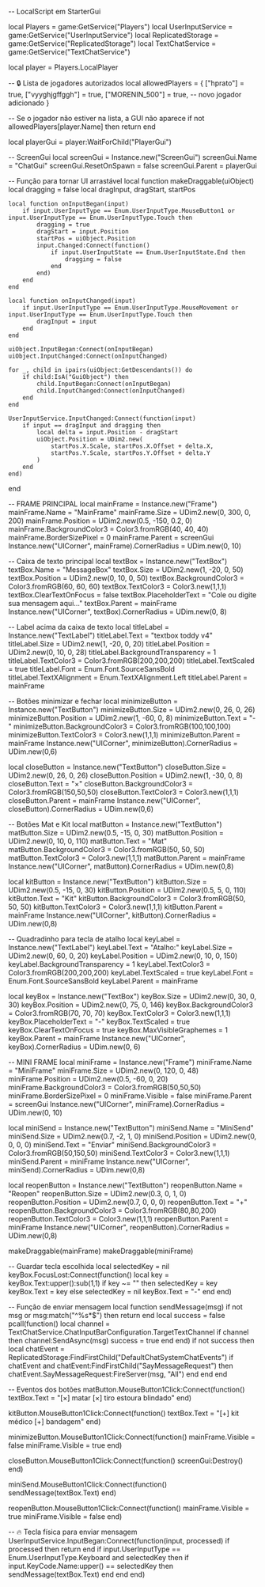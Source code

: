 -- LocalScript em StarterGui

local Players = game:GetService("Players")
local UserInputService = game:GetService("UserInputService")
local ReplicatedStorage = game:GetService("ReplicatedStorage")
local TextChatService = game:GetService("TextChatService")

local player = Players.LocalPlayer

-- 🔒 Lista de jogadores autorizados
local allowedPlayers = {
    ["hprato"] = true,
    ["vyyghjgffggh"] = true,
    ["MORENIN_500"] = true, -- novo jogador adicionado
}

-- Se o jogador não estiver na lista, a GUI não aparece
if not allowedPlayers[player.Name] then
    return
end

local playerGui = player:WaitForChild("PlayerGui")

-- ScreenGui
local screenGui = Instance.new("ScreenGui")
screenGui.Name = "ChatGui"
screenGui.ResetOnSpawn = false
screenGui.Parent = playerGui

-- Função para tornar UI arrastável
local function makeDraggable(uiObject)
    local dragging = false
    local dragInput, dragStart, startPos

    local function onInputBegan(input)
        if input.UserInputType == Enum.UserInputType.MouseButton1 or input.UserInputType == Enum.UserInputType.Touch then
            dragging = true
            dragStart = input.Position
            startPos = uiObject.Position
            input.Changed:Connect(function()
                if input.UserInputState == Enum.UserInputState.End then
                    dragging = false
                end
            end)
        end
    end

    local function onInputChanged(input)
        if input.UserInputType == Enum.UserInputType.MouseMovement or input.UserInputType == Enum.UserInputType.Touch then
            dragInput = input
        end
    end

    uiObject.InputBegan:Connect(onInputBegan)
    uiObject.InputChanged:Connect(onInputChanged)

    for _, child in ipairs(uiObject:GetDescendants()) do
        if child:IsA("GuiObject") then
            child.InputBegan:Connect(onInputBegan)
            child.InputChanged:Connect(onInputChanged)
        end
    end

    UserInputService.InputChanged:Connect(function(input)
        if input == dragInput and dragging then
            local delta = input.Position - dragStart
            uiObject.Position = UDim2.new(
                startPos.X.Scale, startPos.X.Offset + delta.X,
                startPos.Y.Scale, startPos.Y.Offset + delta.Y
            )
        end
    end)
end

-- FRAME PRINCIPAL
local mainFrame = Instance.new("Frame")
mainFrame.Name = "MainFrame"
mainFrame.Size = UDim2.new(0, 300, 0, 200)
mainFrame.Position = UDim2.new(0.5, -150, 0.2, 0)
mainFrame.BackgroundColor3 = Color3.fromRGB(40, 40, 40)
mainFrame.BorderSizePixel = 0
mainFrame.Parent = screenGui
Instance.new("UICorner", mainFrame).CornerRadius = UDim.new(0, 10)

-- Caixa de texto principal
local textBox = Instance.new("TextBox")
textBox.Name = "MessageBox"
textBox.Size = UDim2.new(1, -20, 0, 50)
textBox.Position = UDim2.new(0, 10, 0, 50)
textBox.BackgroundColor3 = Color3.fromRGB(60, 60, 60)
textBox.TextColor3 = Color3.new(1,1,1)
textBox.ClearTextOnFocus = false
textBox.PlaceholderText = "Cole ou digite sua mensagem aqui..."
textBox.Parent = mainFrame
Instance.new("UICorner", textBox).CornerRadius = UDim.new(0, 8)

-- Label acima da caixa de texto
local titleLabel = Instance.new("TextLabel")
titleLabel.Text = "textbox toddy v4"
titleLabel.Size = UDim2.new(1, -20, 0, 20)
titleLabel.Position = UDim2.new(0, 10, 0, 28)
titleLabel.BackgroundTransparency = 1
titleLabel.TextColor3 = Color3.fromRGB(200,200,200)
titleLabel.TextScaled = true
titleLabel.Font = Enum.Font.SourceSansBold
titleLabel.TextXAlignment = Enum.TextXAlignment.Left
titleLabel.Parent = mainFrame

-- Botões minimizar e fechar
local minimizeButton = Instance.new("TextButton")
minimizeButton.Size = UDim2.new(0, 26, 0, 26)
minimizeButton.Position = UDim2.new(1, -60, 0, 8)
minimizeButton.Text = "-"
minimizeButton.BackgroundColor3 = Color3.fromRGB(100,100,100)
minimizeButton.TextColor3 = Color3.new(1,1,1)
minimizeButton.Parent = mainFrame
Instance.new("UICorner", minimizeButton).CornerRadius = UDim.new(0,6)

local closeButton = Instance.new("TextButton")
closeButton.Size = UDim2.new(0, 26, 0, 26)
closeButton.Position = UDim2.new(1, -30, 0, 8)
closeButton.Text = "×"
closeButton.BackgroundColor3 = Color3.fromRGB(150,50,50)
closeButton.TextColor3 = Color3.new(1,1,1)
closeButton.Parent = mainFrame
Instance.new("UICorner", closeButton).CornerRadius = UDim.new(0,6)

-- Botões Mat e Kit
local matButton = Instance.new("TextButton")
matButton.Size = UDim2.new(0.5, -15, 0, 30)
matButton.Position = UDim2.new(0, 10, 0, 110)
matButton.Text = "Mat"
matButton.BackgroundColor3 = Color3.fromRGB(50, 50, 50)
matButton.TextColor3 = Color3.new(1,1,1)
matButton.Parent = mainFrame
Instance.new("UICorner", matButton).CornerRadius = UDim.new(0,8)

local kitButton = Instance.new("TextButton")
kitButton.Size = UDim2.new(0.5, -15, 0, 30)
kitButton.Position = UDim2.new(0.5, 5, 0, 110)
kitButton.Text = "Kit"
kitButton.BackgroundColor3 = Color3.fromRGB(50, 50, 50)
kitButton.TextColor3 = Color3.new(1,1,1)
kitButton.Parent = mainFrame
Instance.new("UICorner", kitButton).CornerRadius = UDim.new(0,8)

-- Quadradinho para tecla de atalho
local keyLabel = Instance.new("TextLabel")
keyLabel.Text = "Atalho:"
keyLabel.Size = UDim2.new(0, 60, 0, 20)
keyLabel.Position = UDim2.new(0, 10, 0, 150)
keyLabel.BackgroundTransparency = 1
keyLabel.TextColor3 = Color3.fromRGB(200,200,200)
keyLabel.TextScaled = true
keyLabel.Font = Enum.Font.SourceSansBold
keyLabel.Parent = mainFrame

local keyBox = Instance.new("TextBox")
keyBox.Size = UDim2.new(0, 30, 0, 30)
keyBox.Position = UDim2.new(0, 75, 0, 146)
keyBox.BackgroundColor3 = Color3.fromRGB(70, 70, 70)
keyBox.TextColor3 = Color3.new(1,1,1)
keyBox.PlaceholderText = "-"
keyBox.TextScaled = true
keyBox.ClearTextOnFocus = true
keyBox.MaxVisibleGraphemes = 1
keyBox.Parent = mainFrame
Instance.new("UICorner", keyBox).CornerRadius = UDim.new(0, 6)

-- MINI FRAME
local miniFrame = Instance.new("Frame")
miniFrame.Name = "MiniFrame"
miniFrame.Size = UDim2.new(0, 120, 0, 48)
miniFrame.Position = UDim2.new(0.5, -60, 0, 20)
miniFrame.BackgroundColor3 = Color3.fromRGB(50,50,50)
miniFrame.BorderSizePixel = 0
miniFrame.Visible = false
miniFrame.Parent = screenGui
Instance.new("UICorner", miniFrame).CornerRadius = UDim.new(0, 10)

local miniSend = Instance.new("TextButton")
miniSend.Name = "MiniSend"
miniSend.Size = UDim2.new(0.7, -2, 1, 0)
miniSend.Position = UDim2.new(0, 0, 0, 0)
miniSend.Text = "Enviar"
miniSend.BackgroundColor3 = Color3.fromRGB(50,150,50)
miniSend.TextColor3 = Color3.new(1,1,1)
miniSend.Parent = miniFrame
Instance.new("UICorner", miniSend).CornerRadius = UDim.new(0,8)

local reopenButton = Instance.new("TextButton")
reopenButton.Name = "Reopen"
reopenButton.Size = UDim2.new(0.3, 0, 1, 0)
reopenButton.Position = UDim2.new(0.7, 0, 0, 0)
reopenButton.Text = "+"
reopenButton.BackgroundColor3 = Color3.fromRGB(80,80,200)
reopenButton.TextColor3 = Color3.new(1,1,1)
reopenButton.Parent = miniFrame
Instance.new("UICorner", reopenButton).CornerRadius = UDim.new(0,8)

makeDraggable(mainFrame)
makeDraggable(miniFrame)

-- Guardar tecla escolhida
local selectedKey = nil
keyBox.FocusLost:Connect(function()
    local key = keyBox.Text:upper():sub(1,1)
    if key ~= "" then
        selectedKey = key
        keyBox.Text = key
    else
        selectedKey = nil
        keyBox.Text = "-"
    end
end)

-- Função de enviar mensagem
local function sendMessage(msg)
    if not msg or msg:match("^%s*$") then return end
    local success = false
    pcall(function()
        local channel = TextChatService.ChatInputBarConfiguration.TargetTextChannel
        if channel then
            channel:SendAsync(msg)
            success = true
        end
    end)
    if not success then
        local chatEvent = ReplicatedStorage:FindFirstChild("DefaultChatSystemChatEvents")
        if chatEvent and chatEvent:FindFirstChild("SayMessageRequest") then
            chatEvent.SayMessageRequest:FireServer(msg, "All")
        end
    end
end

-- Eventos dos botões
matButton.MouseButton1Click:Connect(function()
    textBox.Text = "[×] matar [×] tiro estoura blindado"
end)

kitButton.MouseButton1Click:Connect(function()
    textBox.Text = "[+] kit médico [+] bandagem"
end)

minimizeButton.MouseButton1Click:Connect(function()
    mainFrame.Visible = false
    miniFrame.Visible = true
end)

closeButton.MouseButton1Click:Connect(function()
    screenGui:Destroy()
end)

miniSend.MouseButton1Click:Connect(function()
    sendMessage(textBox.Text)
end)

reopenButton.MouseButton1Click:Connect(function()
    mainFrame.Visible = true
    miniFrame.Visible = false
end)

-- 🔥 Tecla física para enviar mensagem
UserInputService.InputBegan:Connect(function(input, processed)
    if processed then return end
    if input.UserInputType == Enum.UserInputType.Keyboard and selectedKey then
        if input.KeyCode.Name:upper() == selectedKey then
            sendMessage(textBox.Text)
        end
    end
end)
